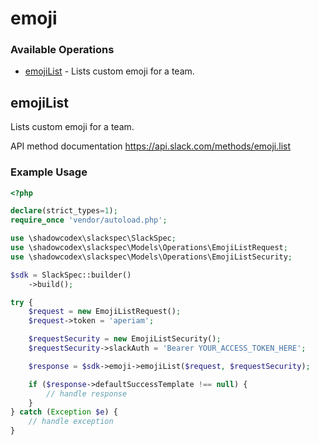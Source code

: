 # emoji

### Available Operations

* [emojiList](#emojilist) - Lists custom emoji for a team.

## emojiList

Lists custom emoji for a team.

API method documentation
<https://api.slack.com/methods/emoji.list>

### Example Usage

```php
<?php

declare(strict_types=1);
require_once 'vendor/autoload.php';

use \shadowcodex\slackspec\SlackSpec;
use \shadowcodex\slackspec\Models\Operations\EmojiListRequest;
use \shadowcodex\slackspec\Models\Operations\EmojiListSecurity;

$sdk = SlackSpec::builder()
    ->build();

try {
    $request = new EmojiListRequest();
    $request->token = 'aperiam';

    $requestSecurity = new EmojiListSecurity();
    $requestSecurity->slackAuth = 'Bearer YOUR_ACCESS_TOKEN_HERE';

    $response = $sdk->emoji->emojiList($request, $requestSecurity);

    if ($response->defaultSuccessTemplate !== null) {
        // handle response
    }
} catch (Exception $e) {
    // handle exception
}
```
